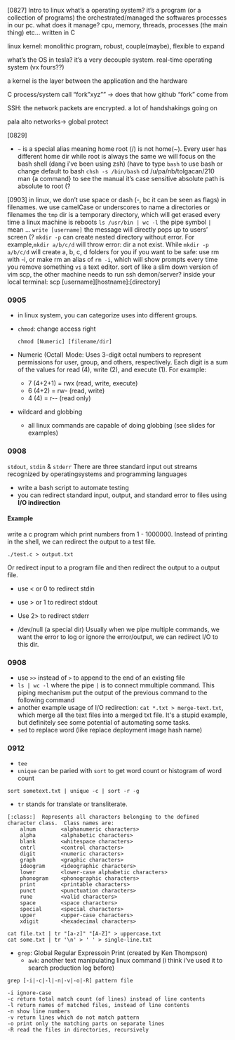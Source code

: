 [0827]
Intro to linux
what’s a operating system? it’s a program (or a collection of programs) the orchestrated/managed the softwares processes in our pc. what does it manage? cpu, memory, threads, processes (the main thing) etc…
written in C

linux kernel: monolithic program, robust, couple(maybe), flexible to expand

what’s the OS in tesla? it’s a very decouple system. real-time operating system (vx fours??)

a kernel is the layer between the application and the hardware

C process/system call “fork”xyz”” -> does that how github “fork” come from

SSH: the network packets are encrypted. a lot of handshakings going on

pala alto networks-> global protect

[0829]

- `~` is a special alias meaning home
  root (/) is not home(~). Every user has different home dir while root is always the same
  we will focus on the bash shell (dang i’ve been using zsh) (have to type `bash` to use bash or change default to bash `chsh -s /bin/bash`
  cd /u/pa/nb/tolgacan/210
  man {a command} to see the manual
  it’s case sensitive
  absolute path is absolute to root (?

[0903]
in linux, we don’t use space or dash (-, bc it can be seen as flags) in filenames. we use camelCase or underscores to name a directories or filenames
the `tmp` dir is a temporary directory, which will get erased every time a linux machine is reboots
`ls /usr/bin | wc -l` the pipe symbol `|` mean …
`write [username]` the message will directly pops up to users’ screen (?
`mkdir -p` can create nested directory without error. For example,`mkdir a/b/c/d` will throw error: dir a not exist. While `mkdir -p a/b/c/d` will create a, b, c, d folders for you
if you want to be safe: use rm with -i, or make rm an alias of `rm -i`, which will show prompts every time you remove something
`vi` a text editor. sort of like a slim down version of vim
scp, the other machine needs to run ssh demon/server?
inside your local terminal: scp [username][hostname]:[directory]

### 0905

- in linux system, you can categorize uses into different groups.
- `chmod`: change access right

  `chmod [Numeric] [filename/dir]`

- Numeric (Octal) Mode: Uses 3-digit octal numbers to represent permissions for user, group, and others, respectively. Each digit is a sum of the values for read (4), write (2), and execute (1). For example:

  - 7 (4+2+1) = rwx (read, write, execute)
  - 6 (4+2) = rw- (read, write)
  - 4 (4) = r-- (read only)

- wildcard and globbing
  - all linux commands are capable of doing globbing (see slides for examples)

### 0908

`stdout`, `stdin` & `stderr` There are three standard input out streams recognized by operatingsystems and programming languages

- write a bash script to automate testing
- you can redirect standard input, output, and standard error to files using <b> I/O indirection </b>

#### Example

write a c program which print numbers from 1 - 1000000. Instead of printing in the shell, we can redirect the output to a test file.

```
./test.c > output.txt
```

Or redirect input to a program file and then redirect the output to a output file.

- use < or 0 to redirect stdin
- use > or 1 to redirect stdout
- Use 2> to redirect stderr

- /dev/null (a special dir) Usually when we pipe multiple commands, we want the error to log or ignore the error/output, we can redirect I/O to this dir.

### 0908

- use `>>` instead of `>` to append to the end of an existing file
- `ls | wc -l` where the pipe `|` is to connect mmultiple command. This piping mechanism put the output of the previous command to the following command
- another example usage of I/O redirection: `cat *.txt > merge-text.txt`, which merge all the text files into a merged txt file. It's a stupid example, but definitely see some potential of automating some tasks.
- `sed` to replace word (like replace deployment image hash name)

### 0912

- `tee`
- `unique` can be paried with `sort` to get word count or histogram of word count

```linux
sort sometext.txt | unique -c | sort -r -g
```

- `tr` stands for translate or transliterate.

```
[:class:]  Represents all characters belonging to the defined character class.  Class names are:
    alnum        <alphanumeric characters>
    alpha        <alphabetic characters>
    blank        <whitespace characters>
    cntrl        <control characters>
    digit        <numeric characters>
    graph        <graphic characters>
    ideogram     <ideographic characters>
    lower        <lower-case alphabetic characters>
    phonogram    <phonographic characters>
    print        <printable characters>
    punct        <punctuation characters>
    rune         <valid characters>
    space        <space characters>
    special      <special characters>
    upper        <upper-case characters>
    xdigit       <hexadecimal characters>
```

```linux
cat file.txt | tr "[a-z]" "[A-Z]" > uppercase.txt
cat some.txt | tr '\n' > ' ' > single-line.txt
```

- `grep`: Global Regular Expressoin Print (created by Ken Thompson)
  - `awk`: another text manipulating linux command (i think i've used it to search production log before)

```
grep [-i|-c|-l|-n|-v|-o|-R] pattern file
```

```
-i ignore-case
-c return total match count (of lines) instead of line contents
-l return names of matched files, instead of line contents
-n show line numbers
-v return lines which do not match pattern
-o print only the matching parts on separate lines
-R read the files in directories, recursively
```
